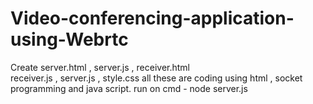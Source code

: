 # Video-conferencing-application-using-Webrtc
Create server.html  ,
server.js   ,
receiver.html   
 receiver.js    ,
 server.js ,
 style.css
 all these are coding using html , socket programming and java script.
run on cmd - node server.js
